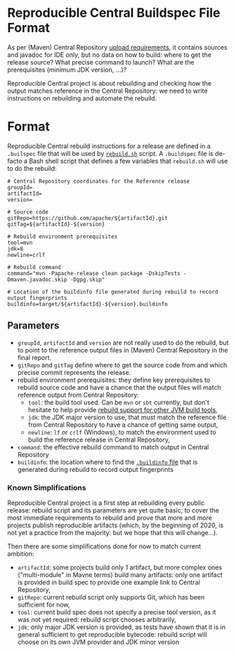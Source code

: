 Reproducible Central Buildspec File Format
==========================================

As per (Maven) Central Repository [upload requirements](https://maven.apache.org/repository/guide-central-repository-upload.html), it contains sources and javadoc for IDE only, but no data on how to build: where to get the release source? What precise command to launch? What are the prerequisites (minimum JDK version, ...)?

Reproducible Central project is about rebuilding and checking how the output matches reference in the Central Repository: we need to write instructions on rebuilding and automate the rebuild.

# Format

Reproducible Central rebuild instructions for a release are defined in a `.builspec` file that will be used by [`rebuild.sh`](rebuild.sh) script. A `.buildspec` file is de-facto a Bash shell script that defines a few variables that `rebuild.sh` will use to do the rebuild:

```
# Central Repository coordinates for the Reference release
groupId=
artifactId=
version=

# Source code
gitRepo=https://github.com/apache/${artifactId}.git
gitTag=${artifactId}-${version}

# Rebuild environment prerequisites
tool=mvn
jdk=8
newline=crlf

# Rebuild command
command="mvn -Papache-release clean package -DskipTests -Dmaven.javadoc.skip -Dgpg.skip"

# Location of the buildinfo file generated during rebuild to record output fingerprints
buildinfo=target/${artifactId}-${version}.buildinfo
```

## Parameters

- `groupId`, `artifactId` and `version` are not really used to do the rebuild, but to point to the reference output files in (Maven) Central Repository in the final report.
- `gitRepo` and `gitTag` define where to get the source code from and which precise commit represents the release.
- rebuild environment prerequisites: they define key prerequisites to rebuild source code and have a chance that the output files will match reference output from Central Repository:
  - `tool`: the build tool used. Can be `mvn` or `sbt` currently, but don't hesitate to help provide [rebuild support for other JVM build tools](#6),
  - `jdk`: the JDK major version to use, that must match the reference file from Central Repository to have a chance of getting same output,
  - `newline`: `lf` or `crlf` (Windows), to match the environment used to build the reference release in Central Repository,
- `command`: the effective rebuild command to match output in Central Repository
- `buildinfo`: the location where to find the [`.buildinfo` file](https://reproducible-builds.org/docs/jvm/) that is generated during rebuild to record output fingerprints

### Known Simplifications

Reproducible Central project is a first step at rebuilding every public release: rebuild script and its parameters are yet quite basic, to cover the most immediate requirements to rebuild and prove that more and more projects publish reproducible artifacts (which, by the beginning of 2020, is not yet a practice from the majority: but we hope that this will change...).

Then there are some simplifications done for now to match current ambition:

- `artifactId`: some projects build only 1 artifact, but more complex ones ("multi-module" in Mavne terms) build many artifacts: only one artifact is provided in build spec to provide one example link to Central Repository,
- `gitRepo`: current rebuild script only supports Git, which has been sufficient for now,
- `tool`: current build spec does not specify a precise tool version, as it was not yet required: rebuild script chooses arbitrarily,
- `jdk`: only major JDK version is provided, as tests have shown that it is in general sufficient to get reproducible bytecode: rebuild script will choose on its own JVM provider and JDK minor version
